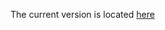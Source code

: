 The current version is located [here](https://figshare.com/articles/preprint/Open-source_Standards_Tutorial/14502045)
